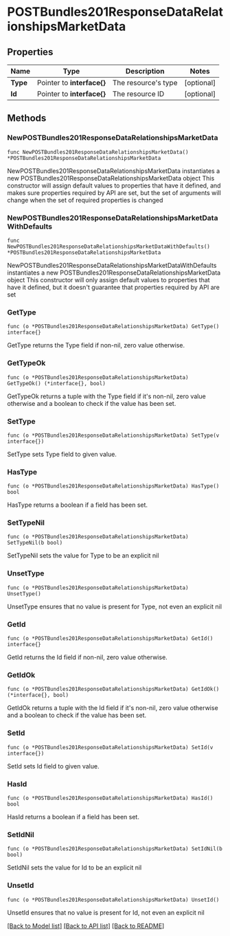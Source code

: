 # POSTBundles201ResponseDataRelationshipsMarketData

## Properties

Name | Type | Description | Notes
------------ | ------------- | ------------- | -------------
**Type** | Pointer to **interface{}** | The resource&#39;s type | [optional] 
**Id** | Pointer to **interface{}** | The resource ID | [optional] 

## Methods

### NewPOSTBundles201ResponseDataRelationshipsMarketData

`func NewPOSTBundles201ResponseDataRelationshipsMarketData() *POSTBundles201ResponseDataRelationshipsMarketData`

NewPOSTBundles201ResponseDataRelationshipsMarketData instantiates a new POSTBundles201ResponseDataRelationshipsMarketData object
This constructor will assign default values to properties that have it defined,
and makes sure properties required by API are set, but the set of arguments
will change when the set of required properties is changed

### NewPOSTBundles201ResponseDataRelationshipsMarketDataWithDefaults

`func NewPOSTBundles201ResponseDataRelationshipsMarketDataWithDefaults() *POSTBundles201ResponseDataRelationshipsMarketData`

NewPOSTBundles201ResponseDataRelationshipsMarketDataWithDefaults instantiates a new POSTBundles201ResponseDataRelationshipsMarketData object
This constructor will only assign default values to properties that have it defined,
but it doesn't guarantee that properties required by API are set

### GetType

`func (o *POSTBundles201ResponseDataRelationshipsMarketData) GetType() interface{}`

GetType returns the Type field if non-nil, zero value otherwise.

### GetTypeOk

`func (o *POSTBundles201ResponseDataRelationshipsMarketData) GetTypeOk() (*interface{}, bool)`

GetTypeOk returns a tuple with the Type field if it's non-nil, zero value otherwise
and a boolean to check if the value has been set.

### SetType

`func (o *POSTBundles201ResponseDataRelationshipsMarketData) SetType(v interface{})`

SetType sets Type field to given value.

### HasType

`func (o *POSTBundles201ResponseDataRelationshipsMarketData) HasType() bool`

HasType returns a boolean if a field has been set.

### SetTypeNil

`func (o *POSTBundles201ResponseDataRelationshipsMarketData) SetTypeNil(b bool)`

 SetTypeNil sets the value for Type to be an explicit nil

### UnsetType
`func (o *POSTBundles201ResponseDataRelationshipsMarketData) UnsetType()`

UnsetType ensures that no value is present for Type, not even an explicit nil
### GetId

`func (o *POSTBundles201ResponseDataRelationshipsMarketData) GetId() interface{}`

GetId returns the Id field if non-nil, zero value otherwise.

### GetIdOk

`func (o *POSTBundles201ResponseDataRelationshipsMarketData) GetIdOk() (*interface{}, bool)`

GetIdOk returns a tuple with the Id field if it's non-nil, zero value otherwise
and a boolean to check if the value has been set.

### SetId

`func (o *POSTBundles201ResponseDataRelationshipsMarketData) SetId(v interface{})`

SetId sets Id field to given value.

### HasId

`func (o *POSTBundles201ResponseDataRelationshipsMarketData) HasId() bool`

HasId returns a boolean if a field has been set.

### SetIdNil

`func (o *POSTBundles201ResponseDataRelationshipsMarketData) SetIdNil(b bool)`

 SetIdNil sets the value for Id to be an explicit nil

### UnsetId
`func (o *POSTBundles201ResponseDataRelationshipsMarketData) UnsetId()`

UnsetId ensures that no value is present for Id, not even an explicit nil

[[Back to Model list]](../README.md#documentation-for-models) [[Back to API list]](../README.md#documentation-for-api-endpoints) [[Back to README]](../README.md)


